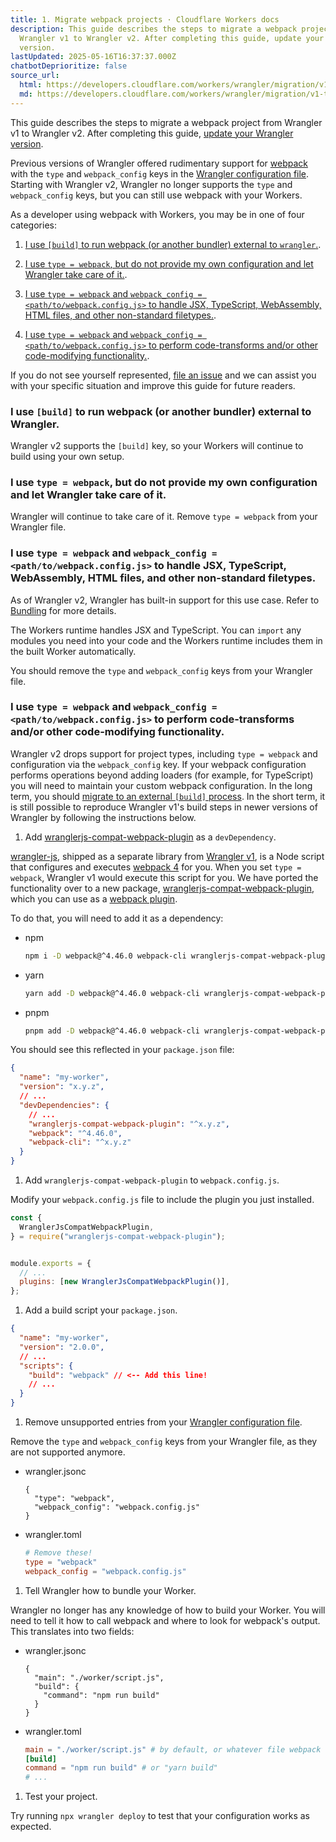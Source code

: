 ```yaml
---
title: 1. Migrate webpack projects · Cloudflare Workers docs
description: This guide describes the steps to migrate a webpack project from
  Wrangler v1 to Wrangler v2. After completing this guide, update your Wrangler
  version.
lastUpdated: 2025-05-16T16:37:37.000Z
chatbotDeprioritize: false
source_url:
  html: https://developers.cloudflare.com/workers/wrangler/migration/v1-to-v2/eject-webpack/
  md: https://developers.cloudflare.com/workers/wrangler/migration/v1-to-v2/eject-webpack/index.md
---
```


This guide describes the steps to migrate a webpack project from Wrangler v1 to Wrangler v2. After completing this guide, [update your Wrangler version](https://developers.cloudflare.com/workers/wrangler/migration/v1-to-v2/update-v1-to-v2/).

Previous versions of Wrangler offered rudimentary support for [webpack](https://webpack.js.org/) with the `type` and `webpack_config` keys in the [Wrangler configuration file](https://developers.cloudflare.com/workers/wrangler/configuration/). Starting with Wrangler v2, Wrangler no longer supports the `type` and `webpack_config` keys, but you can still use webpack with your Workers.

As a developer using webpack with Workers, you may be in one of four categories:

1. [I use `[build]` to run webpack (or another bundler) external to `wrangler`.](#i-use-build-to-run-webpack-or-another-bundler-external-to-wrangler).

2. [I use `type = webpack`, but do not provide my own configuration and let Wrangler take care of it.](#i-use-type--webpack-but-do-not-provide-my-own-configuration-and-let-wrangler-take-care-of-it).

3. [I use `type = webpack` and `webpack_config = <path/to/webpack.config.js>` to handle JSX, TypeScript, WebAssembly, HTML files, and other non-standard filetypes.](#i-use-type--webpack-and-webpack_config--pathtowebpackconfigjs-to-handle-jsx-typescript-webassembly-html-files-and-other-non-standard-filetypes).

4. [I use `type = webpack` and `webpack_config = <path/to/webpack.config.js>` to perform code-transforms and/or other code-modifying functionality.](#i-use-type--webpack-and-webpack_config--pathtowebpackconfigjs-to-perform-code-transforms-andor-other-code-modifying-functionality).

If you do not see yourself represented, [file an issue](https://github.com/cloudflare/workers-sdk/issues/new/choose) and we can assist you with your specific situation and improve this guide for future readers.

### I use `[build]` to run webpack (or another bundler) external to Wrangler.

Wrangler v2 supports the `[build]` key, so your Workers will continue to build using your own setup.

### I use `type = webpack`, but do not provide my own configuration and let Wrangler take care of it.

Wrangler will continue to take care of it. Remove `type = webpack` from your Wrangler file.

### I use `type = webpack` and `webpack_config = <path/to/webpack.config.js>` to handle JSX, TypeScript, WebAssembly, HTML files, and other non-standard filetypes.

As of Wrangler v2, Wrangler has built-in support for this use case. Refer to [Bundling](https://developers.cloudflare.com/workers/wrangler/bundling/) for more details.

The Workers runtime handles JSX and TypeScript. You can `import` any modules you need into your code and the Workers runtime includes them in the built Worker automatically.

You should remove the `type` and `webpack_config` keys from your Wrangler file.

### I use `type = webpack` and `webpack_config = <path/to/webpack.config.js>` to perform code-transforms and/or other code-modifying functionality.

Wrangler v2 drops support for project types, including `type = webpack` and configuration via the `webpack_config` key. If your webpack configuration performs operations beyond adding loaders (for example, for TypeScript) you will need to maintain your custom webpack configuration. In the long term, you should [migrate to an external `[build]` process](https://developers.cloudflare.com/workers/wrangler/custom-builds/). In the short term, it is still possible to reproduce Wrangler v1's build steps in newer versions of Wrangler by following the instructions below.

1. Add [wranglerjs-compat-webpack-plugin](https://www.npmjs.com/package/wranglerjs-compat-webpack-plugin) as a `devDependency`.

[wrangler-js](https://www.npmjs.com/package/wrangler-js), shipped as a separate library from [Wrangler v1](https://www.npmjs.com/package/@cloudflare/wrangler/v/1.19.11), is a Node script that configures and executes [webpack 4](https://unpkg.com/browse/wrangler-js@0.1.11/package.json) for you. When you set `type = webpack`, Wrangler v1 would execute this script for you. We have ported the functionality over to a new package, [wranglerjs-compat-webpack-plugin](https://www.npmjs.com/package/wranglerjs-compat-webpack-plugin), which you can use as a [webpack plugin](https://v4.webpack.js.org/configuration/plugins/).

To do that, you will need to add it as a dependency:

* npm

  ```sh
  npm i -D webpack@^4.46.0 webpack-cli wranglerjs-compat-webpack-plugin
  ```

* yarn

  ```sh
  yarn add -D webpack@^4.46.0 webpack-cli wranglerjs-compat-webpack-plugin
  ```

* pnpm

  ```sh
  pnpm add -D webpack@^4.46.0 webpack-cli wranglerjs-compat-webpack-plugin
  ```

You should see this reflected in your `package.json` file:

```json
{
  "name": "my-worker",
  "version": "x.y.z",
  // ...
  "devDependencies": {
    // ...
    "wranglerjs-compat-webpack-plugin": "^x.y.z",
    "webpack": "^4.46.0",
    "webpack-cli": "^x.y.z"
  }
}
```

1. Add `wranglerjs-compat-webpack-plugin` to `webpack.config.js`.

Modify your `webpack.config.js` file to include the plugin you just installed.

```js
const {
  WranglerJsCompatWebpackPlugin,
} = require("wranglerjs-compat-webpack-plugin");


module.exports = {
  // ...
  plugins: [new WranglerJsCompatWebpackPlugin()],
};
```

1. Add a build script your `package.json`.

```json
{
  "name": "my-worker",
  "version": "2.0.0",
  // ...
  "scripts": {
    "build": "webpack" // <-- Add this line!
    // ...
  }
}
```

1. Remove unsupported entries from your [Wrangler configuration file](https://developers.cloudflare.com/workers/wrangler/configuration/).

Remove the `type` and `webpack_config` keys from your Wrangler file, as they are not supported anymore.

* wrangler.jsonc

  ```jsonc
  {
    "type": "webpack",
    "webpack_config": "webpack.config.js"
  }
  ```

* wrangler.toml

  ```toml
  # Remove these!
  type = "webpack"
  webpack_config = "webpack.config.js"
  ```

1. Tell Wrangler how to bundle your Worker.

Wrangler no longer has any knowledge of how to build your Worker. You will need to tell it how to call webpack and where to look for webpack's output. This translates into two fields:

* wrangler.jsonc

  ```jsonc
  {
    "main": "./worker/script.js",
    "build": {
      "command": "npm run build"
    }
  }
  ```

* wrangler.toml

  ```toml
  main = "./worker/script.js" # by default, or whatever file webpack outputs
  [build]
  command = "npm run build" # or "yarn build"
  # ...
  ```

1. Test your project.

Try running `npx wrangler deploy` to test that your configuration works as expected.
